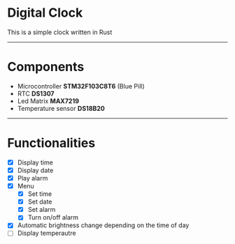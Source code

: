 # Digital Clock

This is a simple clock written in Rust

---

# Components

- Microcontroller **STM32F103C8T6** (Blue Pill)
- RTC **DS1307**
- Led Matrix **MAX7219**
- Temperature sensor **DS18B20**

---

# Functionalities

- [x] Display time
- [x] Display date
- [x] Play alarm
- [x] Menu
  - [x] Set time
  - [x] Set date
  - [x] Set alarm
  - [x] Turn on/off alarm
- [x] Automatic brightness change depending on the time of day
- [ ] Display temperautre
